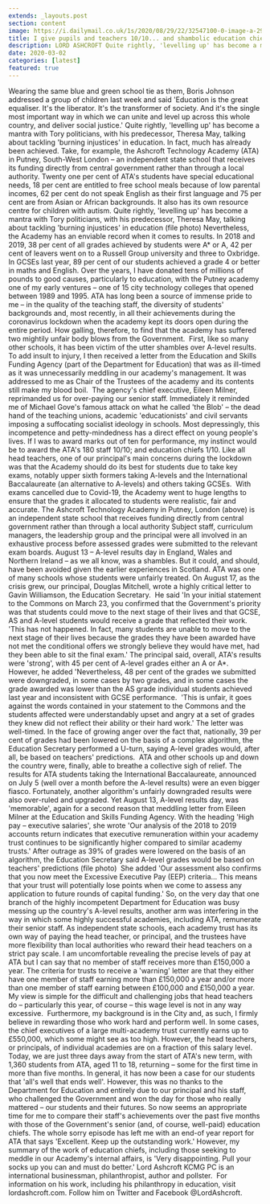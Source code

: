 ```yaml
---
extends: _layouts.post
section: content
image: https://i.dailymail.co.uk/1s/2020/08/29/22/32547100-0-image-a-29_1598735496342.jpg 
title: I give pupils and teachers 10/10... and shambolic education chiefs 1/10, says LORD ASHCROFT 
description: LORD ASHCROFT Quite rightly, 'levelling up' has become a mantra with Tory politicians, with Boris Johnson's predecessor, Theresa May, talking about tackling 'burning injustices' in education. 
date: 2020-03-02 
categories: [latest] 
featured: true 
--- 
```

Wearing the same blue and green school tie as them, Boris Johnson addressed a group of children last week and said 'Education is the great equaliser. It's the liberator. It's the transformer of society. And it's the single most important way in which we can unite and level up across this whole country, and deliver social justice.'
Quite rightly, 'levelling up' has become a mantra with Tory politicians, with his predecessor, Theresa May, talking about tackling 'burning injustices' in education. In fact, much has already been achieved.
Take, for example, the Ashcroft Technology Academy (ATA) in Putney, South-West London – an independent state school that receives its funding directly from central government rather than through a local authority.
Twenty one per cent of ATA's students have special educational needs, 18 per cent are entitled to free school meals because of low parental incomes, 62 per cent do not speak English as their first language and 75 per cent are from Asian or African backgrounds. It also has its own resource centre for children with autism.
Quite rightly, 'levelling up' has become a mantra with Tory politicians, with his predecessor, Theresa May, talking about tackling 'burning injustices' in education (file photo)
Nevertheless, the Academy has an enviable record when it comes to results. In 2018 and 2019, 38 per cent of all grades achieved by students were A* or A, 42 per cent of leavers went on to a Russell Group university and three to Oxbridge. In GCSEs last year, 89 per cent of our students achieved a grade 4 or better in maths and English.
Over the years, I have donated tens of millions of pounds to good causes, particularly to education, with the Putney academy one of my early ventures – one of 15 city technology colleges that opened between 1989 and 1995.
ATA has long been a source of immense pride to me – in the quality of the teaching staff, the diversity of students' backgrounds and, most recently, in all their achievements during the coronavirus lockdown when the academy kept its doors open during the entire period.
How galling, therefore, to find that the academy has suffered two mightily unfair body blows from the Government. 
First, like so many other schools, it has been victim of the utter shambles over A-level results. 
To add insult to injury, I then received a letter from the Education and Skills Funding Agency (part of the Department for Education) that was as ill-timed as it was unnecessarily meddling in our academy's management. It was addressed to me as Chair of the Trustees of the academy and its contents still make my blood boil. 
The agency's chief executive, Eileen Milner, reprimanded us for over-paying our senior staff. Immediately it reminded me of Michael Gove's famous attack on what he called 'the Blob' – the dead hand of the teaching unions, academic 'educationists' and civil servants imposing a suffocating socialist ideology in schools.
Most depressingly, this incompetence and petty-mindedness has a direct effect on young people's lives. If I was to award marks out of ten for performance, my instinct would be to award the ATA's 180 staff 10/10; and education chiefs 1/10.
Like all head teachers, one of our principal's main concerns during the lockdown was that the Academy should do its best for students due to take key exams, notably upper sixth formers taking A-levels and the International Baccalaureate (an alternative to A-levels) and others taking GCSEs. 
With exams cancelled due to Covid-19, the Academy went to huge lengths to ensure that the grades it allocated to students were realistic, fair and accurate.
The Ashcroft Technology Academy in Putney, London (above) is an independent state school that receives funding directly from central government rather than through a local authority
Subject staff, curriculum managers, the leadership group and the principal were all involved in an exhaustive process before assessed grades were submitted to the relevant exam boards. August 13 – A-level results day in England, Wales and Northern Ireland – as we all know, was a shambles.
But it could, and should, have been avoided given the earlier experiences in Scotland. ATA was one of many schools whose students were unfairly treated.
On August 17, as the crisis grew, our principal, Douglas Mitchell, wrote a highly critical letter to Gavin Williamson, the Education Secretary. 
He said 'In your initial statement to the Commons on March 23, you confirmed that the Government's priority was that students could move to the next stage of their lives and that GCSE, AS and A-level students would receive a grade that reflected their work.
'This has not happened. In fact, many students are unable to move to the next stage of their lives because the grades they have been awarded have not met the conditional offers we strongly believe they would have met, had they been able to sit the final exam.'
The principal said, overall, ATA's results were 'strong', with 45 per cent of A-level grades either an A or A*. 
However, he added 'Nevertheless, 48 per cent of the grades we submitted were downgraded, in some cases by two grades, and in some cases the grade awarded was lower than the AS grade individual students achieved last year and inconsistent with GCSE performance. 
'This is unfair, it goes against the words contained in your statement to the Commons and the students affected were understandably upset and angry at a set of grades they knew did not reflect their ability or their hard work.'
The letter was well-timed. In the face of growing anger over the fact that, nationally, 39 per cent of grades had been lowered on the basis of a complex algorithm, the Education Secretary performed a U-turn, saying A-level grades would, after all, be based on teachers' predictions. 
ATA and other schools up and down the country were, finally, able to breathe a collective sigh of relief.
The results for ATA students taking the International Baccalaureate, announced on July 5 (well over a month before the A-level results) were an even bigger fiasco. Fortunately, another algorithm's unfairly downgraded results were also over-ruled and upgraded.
Yet August 13, A-level results day, was 'memorable', again for a second reason that meddling letter from Eileen Milner at the Education and Skills Funding Agency.
With the heading 'High pay – executive salaries', she wrote 'Our analysis of the 2018 to 2019 accounts return indicates that executive remuneration within your academy trust continues to be significantly higher compared to similar academy trusts.'
After outrage as 39% of grades were lowered on the basis of an algorithm, the Education Secretary said A-level grades would be based on teachers' predictions (file photo) 
She added 'Our assessment also confirms that you now meet the Excessive Executive Pay (EEP) criteria… This means that your trust will potentially lose points when we come to assess any application to future rounds of capital funding.'
So, on the very day that one branch of the highly incompetent Department for Education was busy messing up the country's A-level results, another arm was interfering in the way in which some highly successful academies, including ATA, remunerate their senior staff.
As independent state schools, each academy trust has its own way of paying the head teacher, or principal, and the trustees have more flexibility than local authorities who reward their head teachers on a strict pay scale. I am uncomfortable revealing the precise levels of pay at ATA but I can say that no member of staff receives more than £150,000 a year.
The criteria for trusts to receive a 'warning' letter are that they either have one member of staff earning more than £150,000 a year and/or more than one member of staff earning between £100,000 and £150,000 a year. 
My view is simple for the difficult and challenging jobs that head teachers do – particularly this year, of course – this wage level is not in any way excessive. 
Furthermore, my background is in the City and, as such, I firmly believe in rewarding those who work hard and perform well.
In some cases, the chief executives of a large multi-academy trust currently earns up to £550,000, which some might see as too high. However, the head teachers, or principals, of individual academies are on a fraction of this salary level.
Today, we are just three days away from the start of ATA's new term, with 1,360 students from ATA, aged 11 to 18, returning – some for the first time in more than five months.
In general, it has now been a case for our students that 'all's well that ends well'. However, this was no thanks to the Department for Education and entirely due to our principal and his staff, who challenged the Government and won the day for those who really mattered – our students and their futures.
So now seems an appropriate time for me to compare their staff's achievements over the past five months with those of the Government's senior (and, of course, well-paid) education chiefs.
The whole sorry episode has left me with an end-of year report for ATA that says 'Excellent. Keep up the outstanding work.'
However, my summary of the work of education chiefs, including those seeking to meddle in our Academy's internal affairs, is 'Very disappointing. Pull your socks up you can and must do better.'
Lord Ashcroft KCMG PC is an international businessman, philanthropist, author and pollster. 
For information on his work, including his philanthropy in education, visit lordashcroft.com. Follow him on Twitter and Facebook @LordAshcroft.